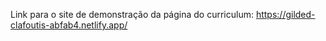 Link para o site de demonstração da página do curriculum: https://gilded-clafoutis-abfab4.netlify.app/
